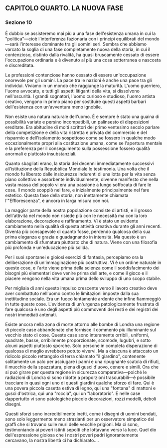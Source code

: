 ## CAPITOLO QUARTO. LA NUOVA FASE

### Sezione 10

È dubbio se assisteremo mai più a una fase dell'esistenza umana in cui la "politica"—cioè l'interferenza fazionaria con i principi equilibrati del mondo—sarà l'interesse dominante tra gli uomini seri. Sembra che abbiamo varcato la soglia di una fase completamente nuova della storia, in cui il contenzioso, distinto dalla rivalità, ha quasi bruscamente cessato di essere l'occupazione ordinaria e è divenuto al più una cosa sotterranea e nascosta e discreditata.

Le professioni contenciose hanno cessato di essere un'occupazione onorevole per gli uomini. La pace tra le nazioni è anche una pace tra gli individui. Viviamo in un mondo che raggiunge la maturità. L'uomo guerriero, l'uomo avvocato, e tutti gli aspetti litiganti della vita, si dissolvono nell'oscurità. I grandi sognatori, l'uomo curioso e studioso, l'uomo artista creativo, vengono in primo piano per sostituire questi aspetti barbari dell'esistenza con un'avventura meno ignobile.

Non esiste una natura naturale dell'uomo. È e sempre è stato una guaina di possibilità variate e persino incompatibili, un palinsesto di disposizioni ereditate. Era abitudine di molti scrittori del primo ventesimo secolo parlare della competizione e della vita ristretta e privata del commercio e del risparmio e dell'isolamento sospettoso come se fossero in qualche modo eccezionalmente propri alla costituzione umana, come se l'apertura mentale e la preferenza per il conseguimento sulla possessione fossero qualità anormali e piuttosto insubstanziali.

Quanto sbagliati erano, la storia dei decenni immediatamente successivi all'istituzione della Repubblica Mondiale lo testimonia. Una volta che il mondo fu liberato dalle insicurezze indurenti di una lotta per la vita senza piano collettivo e assorbente individualmente, divenne manifesto che nella vasta massa del popolo vi era una passione a lungo soffocata di fare le cose. Il mondo scoppiò nel fare, e inizialmente principalmente nel fare estetico. Questa fase della storia, non inettamente chiamata l'"Efflorescenza", è ancora in larga misura con noi.

La maggior parte della nostra popolazione consiste di artisti, e il grosso dell'attività nel mondo non risiede più con le necessità ma con la loro elaborazione, decorazione e raffinamento. Vi è stato un evidente cambiamento nella qualità di questa attività creativa durante gli anni recenti. Diventa più consapevole di quanto fosse, perdendo qualcosa della sua prima eleganza e grazia e guadagnando in intensità. Ma questo è un cambiamento di sfumatura piuttosto che di natura. Viene con una filosofia più profonda e un'educazione più solida.

Per i suoi spontanei e gioiosi esercizi di fantasia, percepiamo ora la deliberazione di un'immaginazione più costruttiva. Vi è un ordine naturale in queste cose, e l'arte viene prima della scienza come il soddisfacimento dei bisogni più elementari deve venire prima dell'arte, e come il gioco e il piacere vengono nella vita umana prima dello sviluppo di uno scopo stabile.

Per migliaia di anni questo impulso crescente verso il lavoro creativo deve aver combattuto nell'uomo contro le limitazioni imposte dalla sua inettitudine sociale. Era un fuoco lentamente ardente che infine fiammeggiò in tutte queste cose. L'evidenza di un'urgenza patologicamente frustrata di fare qualcosa è uno degli aspetti più commoventi dei resti e dei registri dei nostri immediati antenati.

Esiste ancora nella zona di morte attorno alle bombe di Londra una regione di piccole case abbandonate che fornisce il commento più illuminante sul vecchio stato di cose. Queste case sono interamente orribili, uniformi, quadrate, basse, orribilmente proporzionate, scomode, lugubri, e sotto alcuni aspetti piuttosto sporche. Solo persone in completa disperazione di qualcosa di meglio avrebbero potuto vivervi. Ma a ciascuna è attaccato un ridicolo piccolo rettangolo di terra chiamato "il giardino", contenente solitamente un palo per asciugare i panni e una ripugnante scatola di rifiuti, il mucchio della spazzatura, piena di gusci d'uovo, cenere e simili. Ora che si può girare per questa regione in sicurezza comparativa—poiché le radiazioni di Londra si sono ridotte a proporzioni trascurabili—è possibile tracciare in quasi ogni uno di questi giardini qualche sforzo di fare. Qui è una povera piccola casetta estiva di legno, qui una "fontana" di mattoni e gusci d'ostrica, qui una "roccia", qui un "laboratorio". E nelle case dappertutto vi sono patologiche piccole decorazioni, rozzi modelli, deboli disegni.

Questi sforzi sono incredibilmente inetti, come i disegni di uomini bendati, sono solo leggermente meno strazianti per un osservatore simpatico dei graffi che si trovano sulle muri delle vecchie prigioni. Ma ci sono, testimoniando ai poveri istinti sepolti che lottavano verso la luce. Quel dio dell'espressione gioiosa che i nostri poveri padri ignorantemente cercavano, la nostra libertà ci ha dichiarato....
